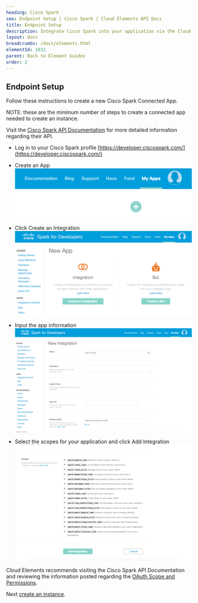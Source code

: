 ```yaml
---
heading: Cisco Spark
seo: Endpoint Setup | Cisco Spark | Cloud Elements API Docs
title: Endpoint Setup
description: Integrate Cisco Spark into your application via the Cloud Elements APIs.
layout: docs
breadcrumbs: /docs/elements.html
elementId: 1832
parent: Back to Element Guides
order: 2
---
```


## Endpoint Setup

Follow these instructions to create a new Cisco Spark Connected App.

NOTE: these are the minimum number of steps to create a connected app needed to create an instance.

Visit the [Cisco Spark API Documentation](https://developer.ciscospark.com/getting-started.html) for more detailed information regarding their API.

* Log in to your Cisco Spark profile [https://developer.ciscospark.com/](https://developer.ciscospark.com/)

* Create an App
![Cisco Spark Connected App step 1](img/ciscospark-1.png)

* Click Create an Integration
![Cisco Spark Connected App step 2](img/ciscospark-2.png)

* Input the app information
![Cisco Spark Connected App step 3](img/ciscospark-3.png)

* Select the scopes for your application and click Add Integration
![Cisco Spark Connected App step 4](img/ciscospark-4.png)

Cloud Elements recommends visiting the Cisco Spark API Documentation and reviewing the information posted regarding the [OAuth Scope and Permissions](https://developer.ciscospark.com/authentication.html).

Next [create an instance](cisco-spark-create-instance.html).
